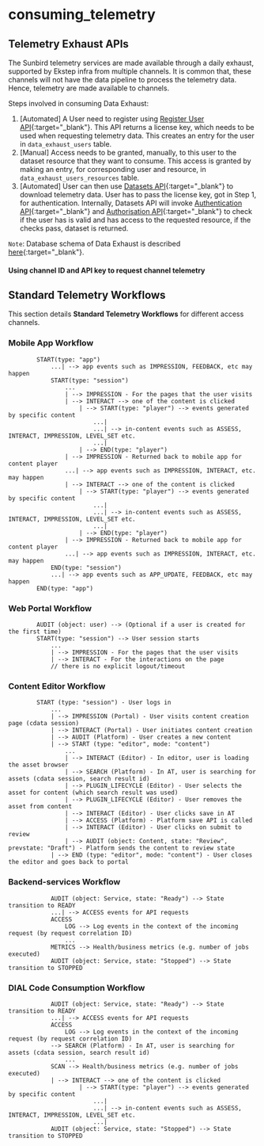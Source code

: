 # consuming\_telemetry

## Telemetry Exhaust APIs

The Sunbird telemetry services are made available through a daily exhaust, supported by Ekstep infra from multiple channels. It is common that, these channels will not have the data pipeline to process the telemetry data. Hence, telemetry are made available to channels.

Steps involved in consuming Data Exhaust:

1. \[Automated\] A User need to register using [Register User API](https://github.com/ekstep/Common-Design/wiki/Data-Exhaust-API-Specification#data-exhaust-register-user-api){:target="\_blank"}. This API returns a license key, which needs to be used when requesting telemetry data. This creates an entry for the user in `data_exhaust_users` table. 
2. \[Manual\] Access needs to be granted, manually, to this user to the dataset resource that they want to consume. This access is granted by making an entry, for corresponding user and resource, in `data_exhaust_users_resources` table.
3. \[Automated\] User can then use [Datasets API](https://github.com/ekstep/Common-Design/wiki/Data-Exhaust-API-Specification#data-exhaust-dataset-api){:target="\_blank"} to download telemetry data. User has to pass the license key, got in Step 1, for authentication. Internally, Datasets API will invoke [Authentication API](https://github.com/ekstep/Common-Design/wiki/Data-Exhaust-API-Specification#data-exhaust-authenticate-api){:target="\_blank"} and [Authorisation API](https://github.com/ekstep/Common-Design/wiki/Data-Exhaust-API-Specification#data-exhaust-authorize-api){:target="\_blank"} to check if the user has is valid and has access to the requested resource, if the checks pass, dataset is returned.

`Note`: Database schema of Data Exhaust is described [here](https://github.com/ekstep/Common-Design/wiki/TDD-DataSets#database-schema-changes){:target="\_blank"}.

#### Using channel ID and API key to request channel telemetry

## Standard Telemetry Workflows

This section details **Standard Telemetry Workflows** for different access channels.

### Mobile App Workflow

```text
        START(type: "app")
            ...| --> app events such as IMPRESSION, FEEDBACK, etc may happen
            START(type: "session")
                ...
                | --> IMPRESSION - For the pages that the user visits
                | --> INTERACT --> one of the content is clicked
                    | --> START(type: "player") --> events generated by specific content
                        ...|
                        ...| --> in-content events such as ASSESS, INTERACT, IMPRESSION, LEVEL_SET etc.
                        ...|
                    | --> END(type: "player")
                | --> IMPRESSION - Returned back to mobile app for content player
                ...| --> app events such as IMPRESSION, INTERACT, etc. may happen
                | --> INTERACT --> one of the content is clicked
                    | --> START(type: "player") --> events generated by specific content
                        ...|
                        ...| --> in-content events such as ASSESS, INTERACT, IMPRESSION, LEVEL_SET etc.
                        ...|
                    | --> END(type: "player")
                | --> IMPRESSION - Returned back to mobile app for content player
                ...| --> app events such as IMPRESSION, INTERACT, etc. may happen
            END(type: "session")
            ...| --> app events such as APP_UPDATE, FEEDBACK, etc may happen
        END(type: "app")
```

### Web Portal Workflow

```text
        AUDIT (object: user) --> (Optional if a user is created for the first time)
        START(type: "session") --> User session starts
            ...
            | --> IMPRESSION - For the pages that the user visits
            | --> INTERACT - For the interactions on the page
            // there is no explicit logout/timeout
```

### Content Editor Workflow

```text
        START (type: "session") - User logs in
            ...
            | --> IMPRESSION (Portal) - User visits content creation page (cdata session)
            | --> INTERACT (Portal) - User initiates content creation
            | --> AUDIT (Platform) - User creates a new content
            | --> START (type: "editor", mode: "content")
                ...
                | --> INTERACT (Editor) - In editor, user is loading the asset browser
                | --> SEARCH (Platform) - In AT, user is searching for assets (cdata session, search result id)
                | --> PLUGIN_LIFECYCLE (Editor) - User selects the asset for content (which search result was used)
                | --> PLUGIN_LIFECYCLE (Editor) - User removes the asset from content
                | --> INTERACT (Editor) - User clicks save in AT
                | --> ACCESS (Platform) - Platform save API is called
                | --> INTERACT (Editor) - User clicks on submit to review
                | --> AUDIT (object: Content, state: "Review", prevstate: "Draft") - Platform sends the content to review state
            | --> END (type: "editor", mode: "content") - User closes the editor and goes back to portal
```

### Backend-services Workflow

```text
            AUDIT (object: Service, state: "Ready") --> State transition to READY
            ...| --> ACCESS events for API requests
            ACCESS
                LOG --> Log events in the context of the incoming request (by request correlation ID)
                ...
            METRICS --> Health/business metrics (e.g. number of jobs executed)
            AUDIT (object: Service, state: "Stopped") --> State transition to STOPPED
```

### DIAL Code Consumption Workflow

```text
            AUDIT (object: Service, state: "Ready") --> State transition to READY
            ...| --> ACCESS events for API requests
            ACCESS
                LOG --> Log events in the context of the incoming request (by request correlation ID)
            --> SEARCH (Platform) - In AT, user is searching for assets (cdata session, search result id)
                ...
            SCAN --> Health/business metrics (e.g. number of jobs executed)
            | --> INTERACT --> one of the content is clicked
                    | --> START(type: "player") --> events generated by specific content
                        ...|
                        ...| --> in-content events such as ASSESS, INTERACT, IMPRESSION, LEVEL_SET etc.
                        ...|
            AUDIT (object: Service, state: "Stopped") --> State transition to STOPPED
```

